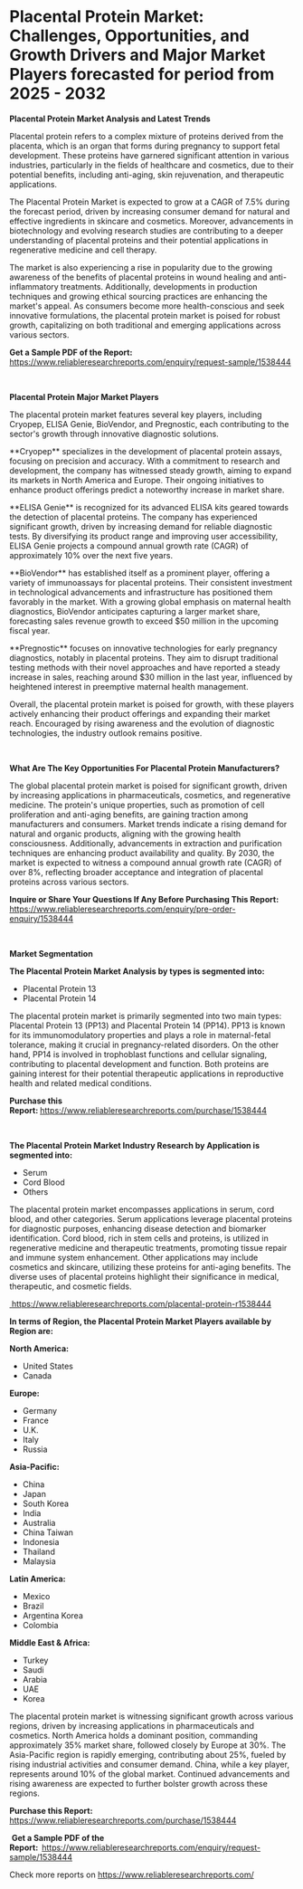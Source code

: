 <p><h1>Placental Protein Market: Challenges, Opportunities, and Growth Drivers and Major Market Players forecasted for period from 2025 - 2032</h1></p><p><strong>Placental Protein Market Analysis and Latest Trends</strong></p>
<p><p>Placental protein refers to a complex mixture of proteins derived from the placenta, which is an organ that forms during pregnancy to support fetal development. These proteins have garnered significant attention in various industries, particularly in the fields of healthcare and cosmetics, due to their potential benefits, including anti-aging, skin rejuvenation, and therapeutic applications.</p><p>The Placental Protein Market is expected to grow at a CAGR of 7.5% during the forecast period, driven by increasing consumer demand for natural and effective ingredients in skincare and cosmetics. Moreover, advancements in biotechnology and evolving research studies are contributing to a deeper understanding of placental proteins and their potential applications in regenerative medicine and cell therapy. </p><p>The market is also experiencing a rise in popularity due to the growing awareness of the benefits of placental proteins in wound healing and anti-inflammatory treatments. Additionally, developments in production techniques and growing ethical sourcing practices are enhancing the market's appeal. As consumers become more health-conscious and seek innovative formulations, the placental protein market is poised for robust growth, capitalizing on both traditional and emerging applications across various sectors.</p></p>
<p><strong>Get a Sample PDF of the Report:&nbsp;</strong> <a href="https://www.reliableresearchreports.com/enquiry/request-sample/1538444?utm_campaign=2984&utm_medium=2&utm_source=Github&utm_content=ia&utm_term=08032025&utm_id=placental-protein">https://www.reliableresearchreports.com/enquiry/request-sample/1538444</a></p>
<p>&nbsp;</p>
<p><strong>Placental Protein Major Market Players</strong></p>
<p><p>The placental protein market features several key players, including Cryopep, ELISA Genie, BioVendor, and Pregnostic, each contributing to the sector's growth through innovative diagnostic solutions.</p><p>**Cryopep** specializes in the development of placental protein assays, focusing on precision and accuracy. With a commitment to research and development, the company has witnessed steady growth, aiming to expand its markets in North America and Europe. Their ongoing initiatives to enhance product offerings predict a noteworthy increase in market share.</p><p>**ELISA Genie** is recognized for its advanced ELISA kits geared towards the detection of placental proteins. The company has experienced significant growth, driven by increasing demand for reliable diagnostic tests. By diversifying its product range and improving user accessibility, ELISA Genie projects a compound annual growth rate (CAGR) of approximately 10% over the next five years.</p><p>**BioVendor** has established itself as a prominent player, offering a variety of immunoassays for placental proteins. Their consistent investment in technological advancements and infrastructure has positioned them favorably in the market. With a growing global emphasis on maternal health diagnostics, BioVendor anticipates capturing a larger market share, forecasting sales revenue growth to exceed $50 million in the upcoming fiscal year.</p><p>**Pregnostic** focuses on innovative technologies for early pregnancy diagnostics, notably in placental proteins. They aim to disrupt traditional testing methods with their novel approaches and have reported a steady increase in sales, reaching around $30 million in the last year, influenced by heightened interest in preemptive maternal health management.</p><p>Overall, the placental protein market is poised for growth, with these players actively enhancing their product offerings and expanding their market reach. Encouraged by rising awareness and the evolution of diagnostic technologies, the industry outlook remains positive.</p></p>
<p>&nbsp;</p>
<p><strong>What Are The Key Opportunities For Placental Protein Manufacturers?</strong></p>
<p><p>The global placental protein market is poised for significant growth, driven by increasing applications in pharmaceuticals, cosmetics, and regenerative medicine. The protein's unique properties, such as promotion of cell proliferation and anti-aging benefits, are gaining traction among manufacturers and consumers. Market trends indicate a rising demand for natural and organic products, aligning with the growing health consciousness. Additionally, advancements in extraction and purification techniques are enhancing product availability and quality. By 2030, the market is expected to witness a compound annual growth rate (CAGR) of over 8%, reflecting broader acceptance and integration of placental proteins across various sectors.</p></p>
<p><strong>Inquire or Share Your Questions If Any Before Purchasing This Report:</strong> <a href="https://www.reliableresearchreports.com/enquiry/pre-order-enquiry/1538444?utm_campaign=2984&utm_medium=2&utm_source=Github&utm_content=ia&utm_term=08032025&utm_id=placental-protein">https://www.reliableresearchreports.com/enquiry/pre-order-enquiry/1538444</a></p>
<p>&nbsp;</p>
<p><strong>Market Segmentation</strong></p>
<p><strong>The Placental Protein Market Analysis by types is segmented into:</strong></p>
<p><ul><li>Placental Protein 13</li><li>Placental Protein 14</li></ul></p>
<p><p>The placental protein market is primarily segmented into two main types: Placental Protein 13 (PP13) and Placental Protein 14 (PP14). PP13 is known for its immunomodulatory properties and plays a role in maternal-fetal tolerance, making it crucial in pregnancy-related disorders. On the other hand, PP14 is involved in trophoblast functions and cellular signaling, contributing to placental development and function. Both proteins are gaining interest for their potential therapeutic applications in reproductive health and related medical conditions.</p></p>
<p><strong>Purchase this Report:&nbsp;</strong><a href="https://www.reliableresearchreports.com/purchase/1538444?utm_campaign=2984&utm_medium=2&utm_source=Github&utm_content=ia&utm_term=08032025&utm_id=placental-protein">https://www.reliableresearchreports.com/purchase/1538444</a></p>
<p>&nbsp;</p>
<p><strong>The Placental Protein Market Industry Research by Application is segmented into:</strong></p>
<p><ul><li>Serum</li><li>Cord Blood</li><li>Others</li></ul></p>
<p><p>The placental protein market encompasses applications in serum, cord blood, and other categories. Serum applications leverage placental proteins for diagnostic purposes, enhancing disease detection and biomarker identification. Cord blood, rich in stem cells and proteins, is utilized in regenerative medicine and therapeutic treatments, promoting tissue repair and immune system enhancement. Other applications may include cosmetics and skincare, utilizing these proteins for anti-aging benefits. The diverse uses of placental proteins highlight their significance in medical, therapeutic, and cosmetic fields.</p></p>
<p><a href="https://www.reliableresearchreports.com/placental-protein-r1538444?utm_campaign=2984&utm_medium=2&utm_source=Github&utm_content=ia&utm_term=08032025&utm_id=placental-protein">&nbsp;https://www.reliableresearchreports.com/placental-protein-r1538444</a></p>
<p><strong>In terms of Region, the Placental Protein Market Players available by Region are:</strong></p>
<p>
    <p> <strong> North America: </strong>
        <ul>
            <li>United States</li>
            <li>Canada</li>
        </ul>
        </p> 
    <p> <strong> Europe: </strong>
        <ul>
            <li>Germany</li>
            <li>France</li>
            <li>U.K.</li>
            <li>Italy</li>
            <li>Russia</li>
        </ul>
        </p> 
    <p> <strong> Asia-Pacific: </strong>
        <ul>
            <li>China</li>
            <li>Japan</li>
            <li>South Korea</li>
            <li>India</li>
            <li>Australia</li>
            <li>China Taiwan</li>
            <li>Indonesia</li>
            <li>Thailand</li>
            <li>Malaysia</li>
        </ul>
        </p> 
    <p> <strong> Latin America: </strong>
        <ul>
            <li>Mexico</li>
            <li>Brazil</li>
            <li>Argentina Korea</li>
            <li>Colombia</li>
        </ul>
        </p> 
    <p> <strong> Middle East & Africa: </strong>
        <ul>
            <li>Turkey</li>
            <li>Saudi</li>
            <li>Arabia</li>
            <li>UAE</li>
            <li>Korea</li>
        </ul>
    </p>
    </p>
<p><p>The placental protein market is witnessing significant growth across various regions, driven by increasing applications in pharmaceuticals and cosmetics. North America holds a dominant position, commanding approximately 35% market share, followed closely by Europe at 30%. The Asia-Pacific region is rapidly emerging, contributing about 25%, fueled by rising industrial activities and consumer demand. China, while a key player, represents around 10% of the global market. Continued advancements and rising awareness are expected to further bolster growth across these regions.</p></p>
<p><strong>Purchase this Report: </strong><a href="https://www.reliableresearchreports.com/purchase/1538444?utm_campaign=2984&utm_medium=2&utm_source=Github&utm_content=ia&utm_term=08032025&utm_id=placental-protein">https://www.reliableresearchreports.com/purchase/1538444</a></p>
<p>&nbsp;<strong>Get a Sample PDF of the Report:&nbsp;&nbsp;</strong><a href="https://www.reliableresearchreports.com/enquiry/request-sample/1538444?utm_campaign=2984&utm_medium=2&utm_source=Github&utm_content=ia&utm_term=08032025&utm_id=placental-protein">https://www.reliableresearchreports.com/enquiry/request-sample/1538444</a></p>
<p><strong></strong></p>
<p>Check more reports on <a href="https://www.reliableresearchreports.com/?utm_campaign=2984&utm_medium=2&utm_source=Github&utm_content=ia&utm_term=08032025&utm_id=placental-protein">https://www.reliableresearchreports.com/</a></p>